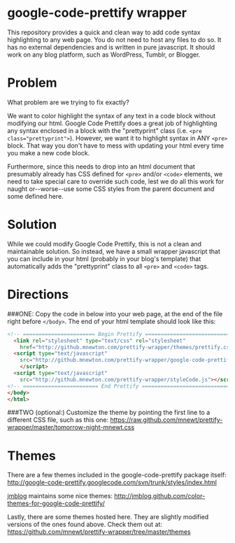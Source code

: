 google-code-prettify wrapper
=======================

This repository provides a quick and clean way to add code syntax highlighting to any web page. You do not need to host any files to do so. It has no external dependencies and is written in pure javascript. It should work on any blog platform, such as WordPress, Tumblr, or Blogger.

# Problem

What problem are we trying to fix exactly? 

We want to color highlight the syntax of any text in a code block without modifying our html. Google Code Prettify does a great job of highlighting any syntax enclosed in a block with the "prettyprint"
 class (i.e. `<pre class="prettyprint">`). However, we want it to highlight syntax in ANY `<pre>` block. That way you don't have to mess with updating your html every time you make a new code block.

 Furthermore, since this needs to drop into an html document that presumably already has CSS defined for `<pre>` and/or `<code>` elements, we need to take special care to override such code, lest we do all this work for naught or--worse--use some CSS styles from the parent document and some defined here.

# Solution

While we could modify Google Code Prettify, this is not a clean and maintainable solution. So instead, we have a small wrapper javascript that you can include in your html (probably in your blog's template) that automatically adds the "prettyprint" class to all `<pre>` and `<code>` tags.

# Directions

###ONE:
Copy the code in below into your web page, at the end of the file right before `</body>`.
The end of your html template should look like this:

```html
<!-- ======================= Begin Prettify ============================-->
  <link rel="stylesheet" type="text/css" rel="stylesheet"
    href="http://github.mnewton.com/prettify-wrapper/themes/prettify.css">
  <script type="text/javascript"
    src="http://github.mnewton.com/prettify-wrapper/google-code-prettify/src/prettify.js">
    </script>
  <script type="text/javascript"
    src="http://github.mnewton.com/prettify-wrapper/styleCode.js"></script>
<!-- ======================== End Prettify =============================-->
</body>
</html>
```

###TWO (optional:)
Customize the theme by pointing the first line to a different CSS file, such as this one:
https://raw.github.com/mnewt/prettify-wrapper/master/tomorrow-night-mnewt.css


# Themes

There are a few themes included in the google-code-prettify package itself:
http://google-code-prettify.googlecode.com/svn/trunk/styles/index.html

[jmblog](https://github.com/jmblog) maintains some nice themes:
http://jmblog.github.com/color-themes-for-google-code-prettify/

Lastly, there are some themes hosted here. They are slightly modified versions of the ones found above. Check them out at:
https://github.com/mnewt/prettify-wrapper/tree/master/themes